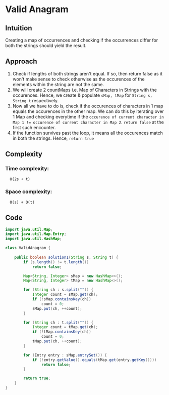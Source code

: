 # Valid Anagram

## Intuition

Creating a map of occurrences and checking if the occurrences differ for both the strings should yield the result.

## Approach

1. Check if lengths of both strings aren't equal. If so, then return false as it won't make sense to check otherwise as
   the occurences of the elements within the string are not the same.
2. We will create 2 countMaps i.e. Map of Characters in Strings with the occurences. Hence, we create &
   populate `sMap, tMap` for `String s, String t` respectively.
3. Now all we have to do is, check if the occurences of characters in 1 map equals the occurences in the other map. We
   can do this by iterating over 1 Map and checking everytime if
   the `occurence of current character in Map 1 != occurence of current character in Map 2`. `return false` at the first
   such encounter.
4. If the function survives past the loop, it means all the occurences match in both the strings. Hence, `return true`

## Complexity

### Time complexity:

      O(2s + t)

### Space complexity:

      O(s) + O(t)

## Code

```java
import java.util.Map;
import java.util.Map.Entry;
import java.util.HashMap;

class ValidAnagram {
    
    public boolean solution1(String s, String t) {
        if (s.length() != t.length())
            return false;

        Map<String, Integer> sMap = new HashMap<>();
        Map<String, Integer> tMap = new HashMap<>();

        for (String ch : s.split("")) {
            Integer count = sMap.get(ch);
            if (!sMap.containsKey(ch))
                count = 0;
            sMap.put(ch, ++count);
        }

        for (String ch : t.split("")) {
            Integer count = tMap.get(ch);
            if (!tMap.containsKey(ch))
                count = 0;
            tMap.put(ch, ++count);
        }

        for (Entry entry : sMap.entrySet()) {
            if (!entry.getValue().equals(tMap.get(entry.getKey())))
                return false;
        }

        return true;
    }
}
```
